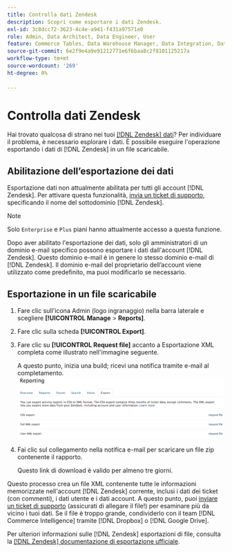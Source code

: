 ```yaml
---
title: Controlla dati Zendesk
description: Scopri come esportare i dati Zendesk.
exl-id: 3c8dcc72-3623-4c4e-a941-f431a97571e0
role: Admin, Data Architect, Data Engineer, User
feature: Commerce Tables, Data Warehouse Manager, Data Integration, Data Import/Export
source-git-commit: 6e2f9e4a9e91212771e6f6baa8c2f8101125217a
workflow-type: tm+mt
source-wordcount: '269'
ht-degree: 0%

---
```


# Controlla dati Zendesk

Hai trovato qualcosa di strano nei tuoi [[!DNL Zendesk] dati](../integrations/exp-zendesk-data.md)? Per individuare il problema, è necessario esplorare i dati. È possibile eseguire l&#39;operazione esportando i dati di [!DNL Zendesk] in un file scaricabile.

## Abilitazione dell’esportazione dei dati

Esportazione dati non attualmente abilitata per tutti gli account [!DNL Zendesk]. Per attivare questa funzionalità, [invia un ticket di supporto](https://experienceleague.adobe.com/docs/commerce-knowledge-base/kb/troubleshooting/miscellaneous/mbi-service-policies.html), specificando il nome del sottodominio [!DNL Zendesk].

>[!NOTE]
>
>Solo `Enterprise` e `Plus` piani hanno attualmente accesso a questa funzione.

Dopo aver abilitato l&#39;esportazione dei dati, solo gli amministratori di un dominio e-mail specifico possono esportare i dati dall&#39;account [!DNL Zendesk]. Questo dominio e-mail è in genere lo stesso dominio e-mail di [!DNL Zendesk]. Il dominio e-mail del proprietario dell’account viene utilizzato come predefinito, ma puoi modificarlo se necessario.

## Esportazione in un file scaricabile

1. Fare clic sull&#39;icona Admin (logo ingranaggio) nella barra laterale e scegliere **[!UICONTROL Manage** > **Reports]**.
1. Fare clic sulla scheda **[!UICONTROL Export]**.
1. Fare clic su **[!UICONTROL Request file]** accanto a Esportazione XML completa come illustrato nell&#39;immagine seguente.

   A questo punto, inizia una build; ricevi una notifica tramite e-mail al completamento.
   ![report_export_new.png](../../../assets/reports_export_new.png)

1. Fai clic sul collegamento nella notifica e-mail per scaricare un file zip contenente il rapporto.

   Questo link di download è valido per almeno tre giorni.

Questo processo crea un file XML contenente tutte le informazioni memorizzate nell&#39;account [!DNL Zendesk] corrente, inclusi i dati dei ticket (con commenti), i dati utente e i dati account. A questo punto, puoi [inviare un ticket di supporto](https://experienceleague.adobe.com/docs/commerce-knowledge-base/kb/troubleshooting/miscellaneous/mbi-service-policies.html) (assicurati di allegare il file!) per esaminare più da vicino i tuoi dati. Se il file è troppo grande, condividerlo con il team [!DNL Commerce Intelligence] tramite [!DNL Dropbox] o [!DNL Google Drive].

Per ulteriori informazioni sulle [!DNL Zendesk] esportazioni di file, consulta la [[!DNL Zendesk] documentazione di esportazione ufficiale](https://support.zendesk.com/hc/en-us/articles/4408886165402-Exporting-data-to-a-JSON-CSV-or-XML-file).

